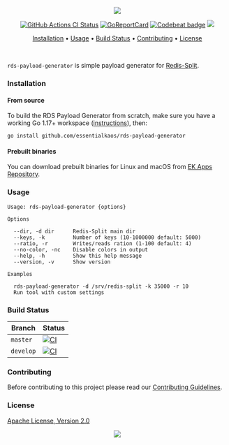 <p align="center"><a href="#readme"><img src="https://gh.kaos.st/rds-payload-generator.svg"/></a></p>

<p align="center">
  <a href="https://kaos.sh/w/rds-payload-generator/ci"><img src="https://kaos.sh/w/rds-payload-generator/ci.svg" alt="GitHub Actions CI Status" /></a>
  <a href="https://kaos.sh/r/rds-payload-generator"><img src="https://kaos.sh/r/rds-payload-generator.svg" alt="GoReportCard" /></a>
  <a href="https://kaos.sh/b/rds-payload-generator"><img src="https://kaos.sh/b/ddab93a0-a00f-4922-8430-09106383ddba.svg" alt="Codebeat badge" /></a>
  <a href="#license"><img src="https://gh.kaos.st/apache2.svg"></a>
</p>

<p align="center"><a href="#installation">Installation</a> • <a href="#usage">Usage</a> • <a href="#build-status">Build Status</a> • <a href="#contributing">Contributing</a> • <a href="#license">License</a></p>

<br/>

`rds-payload-generator` is simple payload generator for [Redis-Split](https://github.com/essentialkaos/rds).

### Installation

#### From source

To build the RDS Payload Generator from scratch, make sure you have a working Go 1.17+ workspace ([instructions](https://go.dev/doc/install)), then:

```
go install github.com/essentialkaos/rds-payload-generator
```

#### Prebuilt binaries

You can download prebuilt binaries for Linux and macOS from [EK Apps Repository](https://apps.kaos.st/rds-payload-generator/latest).

### Usage

```
Usage: rds-payload-generator {options}

Options

  --dir, -d dir      Redis-Split main dir
  --keys, -k         Number of keys (10-1000000 default: 5000)
  --ratio, -r        Writes/reads ration (1-100 default: 4)
  --no-color, -nc    Disable colors in output
  --help, -h         Show this help message
  --version, -v      Show version

Examples

  rds-payload-generator -d /srv/redis-split -k 35000 -r 10
  Run tool with custom settings

```

### Build Status

| Branch | Status |
|--------|--------|
| `master` | [![CI](https://kaos.sh/w/rds-payload-generator/ci.svg?branch=master)](https://kaos.sh/w/rds-payload-generator/ci?query=branch:master) |
| `develop` | [![CI](https://kaos.sh/w/rds-payload-generator/ci.svg?branch=develop)](https://kaos.sh/w/rds-payload-generator/ci?query=branch:develop) |

### Contributing

Before contributing to this project please read our [Contributing Guidelines](https://github.com/essentialkaos/contributing-guidelines#contributing-guidelines).

### License

[Apache License, Version 2.0](https://www.apache.org/licenses/LICENSE-2.0)

<p align="center"><a href="https://essentialkaos.com"><img src="https://gh.kaos.st/ekgh.svg"/></a></p>
